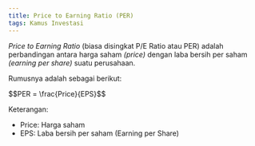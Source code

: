 ```yaml
---
title: Price to Earning Ratio (PER)
tags: Kamus Investasi
---
```

_Price to Earning Ratio_ (biasa disingkat P/E Ratio atau PER) adalah perbandingan antara harga saham _(price)_ dengan laba bersih per saham _(earning per share)_ suatu perusahaan. 

Rumusnya adalah sebagai berikut:

\$$PER = \frac{Price}{EPS}$$ 

Keterangan:
- Price: Harga saham
- EPS: Laba bersih per saham (Earning per Share)
